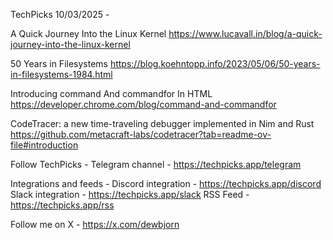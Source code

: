 TechPicks 10/03/2025 -

A Quick Journey Into the Linux Kernel
https://www.lucavall.in/blog/a-quick-journey-into-the-linux-kernel

50 Years in Filesystems
https://blog.koehntopp.info/2023/05/06/50-years-in-filesystems-1984.html

Introducing command And commandfor In HTML
https://developer.chrome.com/blog/command-and-commandfor

CodeTracer: a new time-traveling debugger implemented in Nim and Rust
https://github.com/metacraft-labs/codetracer?tab=readme-ov-file#introduction

Follow TechPicks -
Telegram channel - https://techpicks.app/telegram

Integrations and feeds -
Discord integration - https://techpicks.app/discord
Slack integration - https://techpicks.app/slack
RSS Feed - https://techpicks.app/rss

Follow me on X - https://x.com/dewbjorn